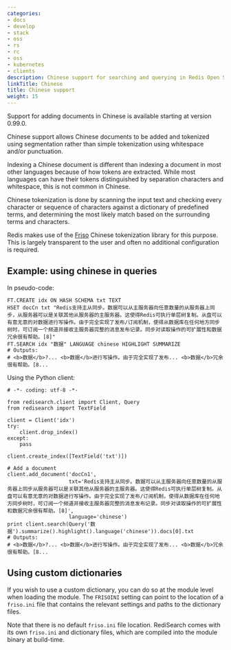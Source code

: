 ```yaml
---
categories:
- docs
- develop
- stack
- oss
- rs
- rc
- oss
- kubernetes
- clients
description: Chinese support for searching and querying in Redis Open Source
linkTitle: Chinese
title: Chinese support
weight: 15
---
```


Support for adding documents in Chinese is available starting at version 0.99.0.

Chinese support allows Chinese documents to be added and tokenized using segmentation
rather than simple tokenization using whitespace and/or punctuation.

Indexing a Chinese document is different than indexing a document in most other
languages because of how tokens are extracted. While most languages can have
their tokens distinguished by separation characters and whitespace, this
is not common in Chinese.

Chinese tokenization is done by scanning the input text and checking every
character or sequence of characters against a dictionary of predefined terms,
and determining the most likely match based on the surrounding terms and characters.

Redis makes use of the [Friso](https://github.com/lionsoul2014/friso)
Chinese tokenization library for this purpose. This is largely transparent to
the user and often no additional configuration is required.

## Example: using chinese in queries

In pseudo-code:

```
FT.CREATE idx ON HASH SCHEMA txt TEXT
HSET docCn txt "Redis支持主从同步。数据可以从主服务器向任意数量的从服务器上同步，从服务器可以是关联其他从服务器的主服务器。这使得Redis可执行单层树复制。从盘可以有意无意的对数据进行写操作。由于完全实现了发布/订阅机制，使得从数据库在任何地方同步树时，可订阅一个频道并接收主服务器完整的消息发布记录。同步对读取操作的可扩展性和数据冗余很有帮助。[8]"
FT.SEARCH idx "数据" LANGUAGE chinese HIGHLIGHT SUMMARIZE
# Outputs:
# <b>数据</b>?... <b>数据</b>进行写操作。由于完全实现了发布... <b>数据</b>冗余很有帮助。[8...
```

Using the Python client:

```
# -*- coding: utf-8 -*-

from redisearch.client import Client, Query
from redisearch import TextField

client = Client('idx')
try:
    client.drop_index()
except:
    pass

client.create_index([TextField('txt')])

# Add a document
client.add_document('docCn1',
                    txt='Redis支持主从同步。数据可以从主服务器向任意数量的从服务器上同步从服务器可以是关联其他从服务器的主服务器。这使得Redis可执行单层树复制。从盘可以有意无意的对数据进行写操作。由于完全实现了发布/订阅机制，使得从数据库在任何地方同步树时，可订阅一个频道并接收主服务器完整的消息发布记录。同步对读取操作的可扩展性和数据冗余很有帮助。[8]',
                    language='chinese')
print client.search(Query('数据').summarize().highlight().language('chinese')).docs[0].txt
# Outputs:
# <b>数据</b>?... <b>数据</b>进行写操作。由于完全实现了发布... <b>数据</b>冗余很有帮助。[8...
```

## Using custom dictionaries

If you wish to use a custom dictionary, you can do so at the module level when
loading the module. The `FRISOINI` setting can point to the location of a
`friso.ini` file that contains the relevant settings and paths to the dictionary
files.

Note that there is no default `friso.ini` file location. RediSearch comes with
its own `friso.ini` and dictionary files, which are compiled into the module
binary at build-time.
